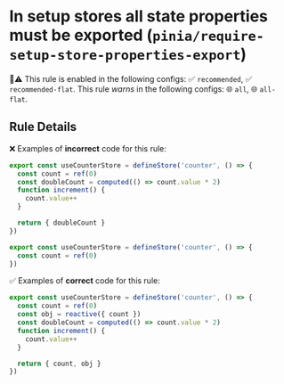 # In setup stores all state properties must be exported (`pinia/require-setup-store-properties-export`)

💼⚠️ This rule is enabled in the following configs: ✅ `recommended`, ✅ `recommended-flat`. This rule _warns_ in the following configs: 🌐 `all`, 🌐 `all-flat`.

<!-- end auto-generated rule header -->

## Rule Details

❌ Examples of **incorrect** code for this rule:

```js
export const useCounterStore = defineStore('counter', () => {
  const count = ref(0)
  const doubleCount = computed(() => count.value * 2)
  function increment() {
    count.value++
  }

  return { doubleCount }
})
```

```js
export const useCounterStore = defineStore('counter', () => {
  const count = ref(0)
})
```

✅ Examples of **correct** code for this rule:

```js
export const useCounterStore = defineStore('counter', () => {
  const count = ref(0)
  const obj = reactive({ count })
  const doubleCount = computed(() => count.value * 2)
  function increment() {
    count.value++
  }

  return { count, obj }
})
```
